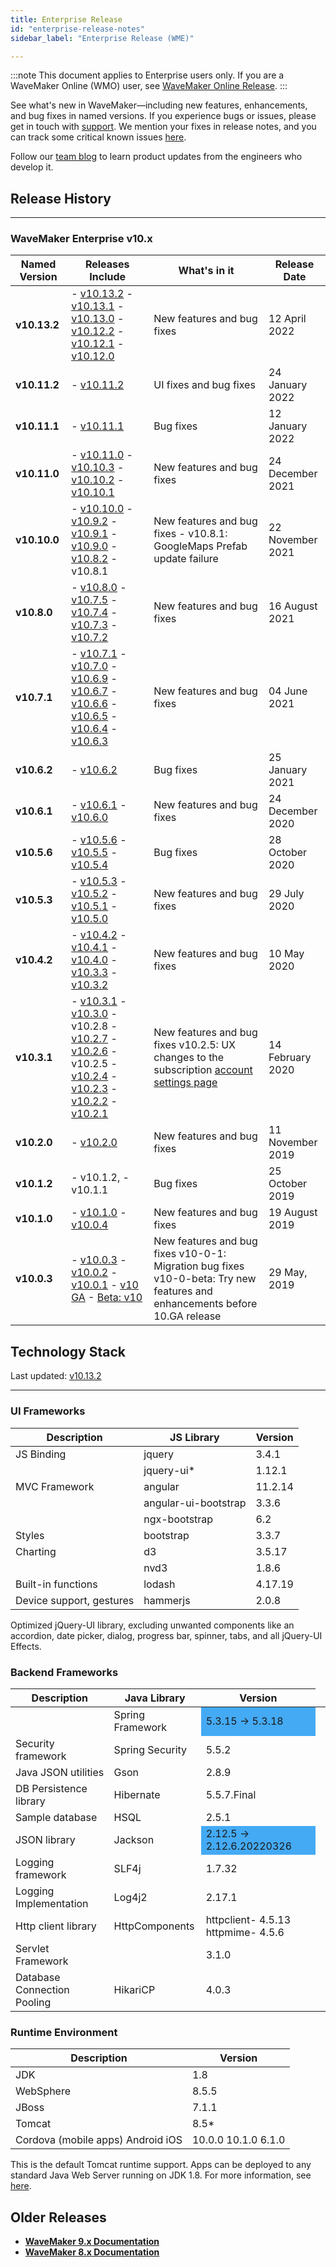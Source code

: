 ```yaml
---
title: Enterprise Release
id: "enterprise-release-notes"
sidebar_label: "Enterprise Release (WME)"

---
```


:::note
This document applies to Enterprise users only. If you are a WaveMaker Online (WMO) user, see [WaveMaker Online Release](/learn/wavemaker-release-notes).
:::

See what's new in WaveMaker—including new features, enhancements, and bug fixes in named versions. If you experience bugs or issues, please get in touch with [support](mailto:support@wavemaker.com). We mention your fixes in release notes, and you can track some critical known issues [here](/learn/wavemaker-known-issues).

Follow our [team blog](/learn/blog) to learn product updates from the engineers who develop it. 

## Release History

---


### WaveMaker Enterprise v10.x

|Named Version|Releases Include|What's in it| Release Date|
|---|---|---|---|
|**v10.13.2**|- [v10.13.2](/learn/wavemaker-release-notes/v10-13-2)   - [v10.13.1](/learn/wavemaker-release-notes/v10-13-1)   - [v10.13.0](/learn/wavemaker-release-notes/v10-13-0)   - [v10.12.2](/learn/wavemaker-release-notes/v10-12-2)   - [v10.12.1](/learn/wavemaker-release-notes/v10-12-1)   - [v10.12.0](/learn/wavemaker-release-notes/v10-12-0)   | New features and bug fixes|12 April 2022|
|**v10.11.2**|- [v10.11.2](/learn/wavemaker-release-notes/v10-11-2)|UI fixes and bug fixes|24 January 2022 |
| **v10.11.1** |- [v10.11.1](/learn/wavemaker-release-notes/v10-11-1)|Bug fixes|12 January 2022 |
| **v10.11.0** |- [v10.11.0](/learn/wavemaker-release-notes/v10-11-0)   - [v10.10.3](/learn/wavemaker-release-notes/v10-10-3)   - [v10.10.2](/learn/wavemaker-release-notes/v10-10-2)   - [v10.10.1](/learn/wavemaker-release-notes/v10-10-1) |New features and bug fixes|24 December 2021 |
|**v10.10.0**|- [v10.10.0](/learn/wavemaker-release-notes/v10-10-0)   - [v10.9.2](/learn/wavemaker-release-notes/v10-9-2)   - [v10.9.1](/learn/wavemaker-release-notes/v10-9-1)   - [v10.9.0](/learn/wavemaker-release-notes/v10-9-0)   - [v10.8.2](/learn/wavemaker-release-notes/v10-8-2)   - v10.8.1| New features and bug fixes    - v10.8.1: GoogleMaps Prefab update failure |22 November 2021 |
|**v10.8.0** |- [v10.8.0](/learn/wavemaker-release-notes/v10-8-0)   - [v10.7.5](/learn/wavemaker-release-notes/v10-7-5)   - [v10.7.4](/learn/wavemaker-release-notes/v10-7-4)   - [v10.7.3](/learn/wavemaker-release-notes/v10-7-3)   - [v10.7.2](/learn/wavemaker-release-notes/v10-7-2) |New features and bug fixes | 16 August 2021|
|**v10.7.1** |- [v10.7.1](/learn/wavemaker-release-notes/v10-7-1)   - [v10.7.0](/learn/wavemaker-release-notes/v10-7-0)   - [v10.6.9](/learn/wavemaker-release-notes/v10-6-9)   - [v10.6.7](/learn/wavemaker-release-notes/v10-6-7)   - [v10.6.6](/learn/wavemaker-release-notes/v10-6-6)   - [v10.6.5](/learn/wavemaker-release-notes/v10-6-5)   - [v10.6.4](/learn/wavemaker-release-notes/v10-6-4)   - [v10.6.3](/learn/wavemaker-release-notes/v10-6-3) |New features and bug fixes |04 June 2021|
|**v10.6.2**| - [v10.6.2](/learn/wavemaker-release-notes/v10-6-2)| Bug fixes |25 January 2021|
| **v10.6.1** | - [v10.6.1](/learn/wavemaker-release-notes/v10-6-1)   - [v10.6.0](/learn/wavemaker-release-notes/v10-6-0)| New features and bug fixes|24 December 2020|
|**v10.5.6**| - [v10.5.6](/learn/wavemaker-release-notes/v10-5-6)   - [v10.5.5](/learn/wavemaker-release-notes/v10-5-5)   - [v10.5.4](/learn/wavemaker-release-notes/v10-5-4)   |Bug fixes |28 October 2020|
|**v10.5.3**|- [v10.5.3](/learn/wavemaker-release-notes/v10-5-3)   - [v10.5.2](/learn/wavemaker-release-notes/v10-5-2)   - [v10.5.1](/learn/wavemaker-release-notes/v10-5-1)   - [v10.5.0](/learn/wavemaker-release-notes/v10-5-0) |New features and bug fixes|29 July 2020|
|**v10.4.2**|- [v10.4.2](/learn/wavemaker-release-notes/v10-4-2)   - [v10.4.1](/learn/wavemaker-release-notes/v10-4-1)   - [v10.4.0](/learn/wavemaker-release-notes/v10-4-0)   - [v10.3.3](/learn/wavemaker-release-notes/v10-3-3)   - [v10.3.2](/learn/wavemaker-release-notes/v10-3-2) |New features and bug fixes |10 May 2020|
|**v10.3.1**|- [v10.3.1](/learn/wavemaker-release-notes/v10-3-1)   - [v10.3.0](/learn/wavemaker-release-notes/v10-3-0)   - v10.2.8   - [v10.2.7](/learn/wavemaker-release-notes/v10-2-7)   - [v10.2.6](/learn/wavemaker-release-notes/v10-2-6)   - v10.2.5   - [v10.2.4](/learn/wavemaker-release-notes/v10-2-4)   - [v10.2.3](/learn/wavemaker-release-notes/v10-2-3)   - [v10.2.2](/learn/wavemaker-release-notes/v10-2-2)   - [v10.2.1](/learn/wavemaker-release-notes/v10-2-1) |New features and bug fixes    v10.2.5: UX changes to the subscription [account settings page](https://www.wavemakeronline.com/subscriptions/app/main.html#/account/subscriptions) |14 February 2020|
|**v10.2.0**|- [v10.2.0](/learn/wavemaker-release-notes/v10-2-0) | New features and bug fixes | 11 November 2019|
|**v10.1.2**|- v10.1.2,   - v10.1.1 |Bug fixes | 25 October 2019| 
|**v10.1.0**|- [v10.1.0](/learn/wavemaker-release-notes/v10-1-0)   - [v10.0.4](/learn/wavemaker-release-notes/v10-0-4) |New features and bug fixes |19 August 2019|
|**v10.0.3**| - [v10.0.3](/learn/wavemaker-release-notes/v10-0-3)   - [v10.0.2](/learn/wavemaker-release-notes/v10-0-2)   - [v10.0.1](/learn/wavemaker-release-notes/v10-0-1)   - [v10 GA](/learn/wavemaker-release-notes/v10-0-ga)   - [Beta: v10](/learn/wavemaker-release-notes/v10-0-preview) |New features and bug fixes    v10-0-1: Migration bug fixes    v10-0-beta: Try new features and enhancements before 10.GA release |29 May, 2019|


## Technology Stack

Last updated: [v10.13.2](/learn/wavemaker-release-notes/v10-13-2)

---

### UI Frameworks

| Description | JS Library | Version |
| --- | --- | --- |
| JS Binding | jquery | 3.4.1 |
| | jquery-ui* | 1.12.1 |
| MVC Framework | angular| 11.2.14 |
| | angular-ui-bootstrap | 3.3.6 |
| | ngx-bootstrap | 6.2 |
| Styles | bootstrap | 3.3.7 |
| Charting | d3 | 3.5.17 |
| | nvd3 | 1.8.6 |
| Built-in functions | lodash | 4.17.19|
| Device support, gestures | hammerjs | 2.0.8 |

Optimized jQuery-UI library, excluding unwanted components like an accordion, date picker, dialog, progress bar, spinner, tabs, and all jQuery-UI Effects.

### Backend Frameworks

| Description | Java Library | Version |
| --- | --- | --- |
| | Spring Framework <td bgcolor="#44aaf4"> 5.3.15 -> 5.3.18</td> |
| Security framework | Spring Security | 5.5.2|
| Java JSON utilities | Gson | 2.8.9 |
| DB Persistence library | Hibernate | 5.5.7.Final|
| Sample database | HSQL | 2.5.1|
| JSON library | Jackson <td bgcolor="#44aaf4"> 2.12.5 -> 2.12.6.20220326</td>|
| Logging framework | SLF4j |1.7.32 |
| Logging Implementation | Log4j2 | 2.17.1 |
| Http client library | HttpComponents | httpclient- 4.5.13   httpmime- 4.5.6 |
| Servlet Framework | | 3.1.0 |
|Database Connection Pooling | HikariCP | 4.0.3 |

### Runtime Environment

| Description | Version |
| --- | --- |
| JDK | 1.8 |
| WebSphere | 8.5.5 |
| JBoss | 7.1.1 |
| Tomcat | 8.5* |
| Cordova (mobile apps)   Android   iOS | 10.0.0   10.1.0   6.1.0 |

This is the default Tomcat runtime support. Apps can be deployed to any standard Java Web Server running on JDK 1.8. For more information, see [here](/learn/app-development/deployment/deployment-web-server).

## Older Releases

- **[WaveMaker 9.x Documentation](https://www.wavemaker.com/9/learn/index.html)**  
- **[WaveMaker 8.x Documentation](https://www.wavemaker.com/8/learn/index.html)** 